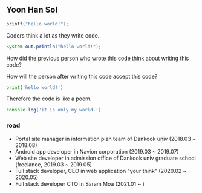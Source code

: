 ## Yoon Han Sol

```c
printf("hello world!");
```

Coders think a lot as they write code.

```java
System.out.println("hello world!");
```

How did the previous person who wrote this code think about writing this code?

How will the person after writing this code accept this code?

```python
print('hello world!')
```

Therefore the code is like a poem.


```javascript
console.log('it is only my world.')
```

### road

- Portal site manager in information plan team of Dankook univ (2018.03 ~ 2018.08)
- Android app developer in Navion corporation (2019.03 ~ 2019.07)
- Web site developer in admission office of Dankook univ graduate school (freelance, 2019.03 ~ 2019.05)
- Full stack developer, CEO in web application "your think" (2020.02 ~ 2020.05)
- Full stack developer CTO in Saram Moa (2021.01 ~ )
